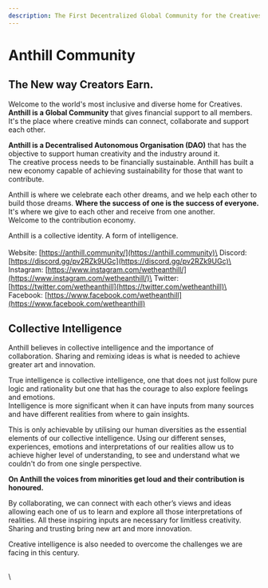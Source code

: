 ```yaml
---
description: The First Decentralized Global Community for the Creatives
---
```


# Anthill Community

## **The New way Creators Earn.**&#x20;

Welcome to the world's most inclusive and diverse home for Creatives. **Anthill is a Global Community** that gives financial support to all members. It's the place where creative minds can connect, collaborate and support each other.&#x20;

**Anthill is a Decentralised Autonomous Organisation (DAO)** that has the objective to support human creativity and the industry around it.\
The creative process needs to be financially sustainable. Anthill has built a new economy capable of achieving sustainability for those that want to contribute.

Anthill is where we celebrate each other dreams, and we help each other to build those dreams. **Where the success of one is the success of everyone.** It's where we give to each other and receive from one another. \
Welcome to the contribution economy.

Anthill is a collective identity. A form of intelligence.\
\
Website: [https://anthill.community/](https://anthill.community)\
Discord: [https://discord.gg/pv2RZk9UGc](https://discord.gg/pv2RZk9UGc)\
Instagram: [https://www.instagram.com/wetheanthill/](https://www.instagram.com/wetheanthill/)\
Twitter: [https://twitter.com/wetheanthill](https://twitter.com/wetheanthill)\
Facebook: [https://www.facebook.com/wetheanthill](https://www.facebook.com/wetheanthill)

## **Collective Intelligence**

Anthill believes in collective intelligence and the importance of collaboration. Sharing and remixing ideas is what is needed to achieve greater art and innovation.&#x20;

True intelligence is collective intelligence, one that does not just follow pure logic and rationality but one that has the courage to also explore feelings and emotions. \
Intelligence is more significant when it can have inputs from many sources and have different realities from where to gain insights.

This is only achievable by utilising our human diversities as the essential elements of our collective intelligence. Using our different senses, experiences, emotions and interpretations of our realities allow us to achieve higher level of understanding, to see and understand what we couldn't do from one single perspective.&#x20;

**On Anthill the voices from minorities get loud and their contribution is honoured.**

By collaborating, we can connect with each other’s views and ideas allowing each one of us to learn and explore all those interpretations of realities. All these inspiring inputs are necessary for limitless creativity. Sharing and trusting bring new art and more innovation. &#x20;

Creative intelligence is also needed to overcome the challenges we are facing in this century.

\
\
